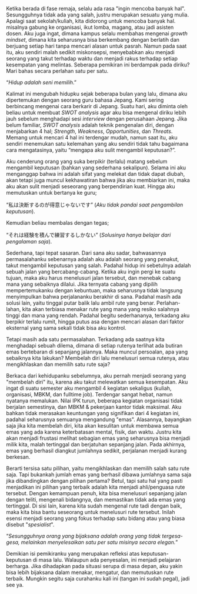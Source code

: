 Ketika berada di fase remaja, selalu ada rasa "ingin mencoba banyak hal". Sesungguhnya tidak ada yang salah, justru merupakan sesuatu yang mulia. Apalagi saat sekolah/kuliah, kita didorong untuk mencoba banyak hal. misalnya gabung ke organisasi, ikut lomba, magang, atau jadi asisten dosen. Aku juga ingat, dimana kampus selalu membahas mengenai *growth mindset*, dimana kita seharusnya bisa berkembang dengan berlatih dan berjuang setiap hari tanpa mencari alasan untuk pasrah. Namun pada saat itu, aku sendiri malah sedikit miskonsepsi, menyebabkan aku menjadi seorang yang takut terhadap waktu dan menjadi rakus terhadap setiap kesempatan yang melintas. Seberapa pemikiran ini berdampak pada diriku? Mari bahas secara perlahan satu per satu.

“*Hidup adalah seni memilih*.”

Kalimat ini mengubah hidupku sejak beberapa bulan yang lalu, dimana aku dipertemukan dengan seorang guru bahasa Jepang. Kami sering berbincang mengenai cara berkarir di Jepang. Suatu hari, aku diminta oleh beliau untuk membuat *SWOT analysis* agar aku bisa mengenal diriku lebih jauh sebelum menghadapi sesi *interview* dengan perusahaan Jepang. Jika belum familiar, *SWOT analysis* adalah teknik pengenalan diri, dengan menjabarkan 4 hal; *Strength*, *Weakness*, *Opportunities*, dan *Threats*. Memang untuk mencari 4 hal ini terdengar mudah, namun saat itu, aku sendiri menemukan satu kelemahan yang aku sendiri tidak tahu bagaimana cara mengatasinya, yaitu “mengapa aku sulit mengambil keputusan?”.

Aku cenderung orang yang suka berpikir (terlalu) matang sebelum mengambil keputusan (bahkan yang sederhana sekalipun). Selama ini aku menganggap bahwa ini adalah sifat yang melekat dan tidak dapat diubah, akan tetapi juga muncul kekhawatiran bahwa jika aku membiarkan ini, maka aku akan sulit menjadi seseorang yang berpendirian kuat. Hingga aku memutuskan untuk bertanya ke guru;

“私は決断するのが得意じゃないです” (*Aku tidak pandai saat pengambilan keputusan*). 

Kemudian beliau membalas dengan tegas;

“それは経験を積んで練習するしかない” (*Solusinya hanya belajar dari pengalaman saja*).

Sederhana, tapi tepat sasaran. Dari sana aku sadar, bahwasannya permasalahanku sebenarnya adalah aku adalah seorang yang penakut, takut mengambil keputusan yang salah. Padahal hidup ini sebetulnya adalah sebuah jalan yang bercabang-cabang. Ketika aku ingin pergi ke suatu tujuan, maka aku harus menelusuri jalan tersebut, dan menebak cabang mana yang sebaiknya dilalui. Jika ternyata cabang yang dipilih mempertemukanku dengan kebuntuan, maka seharusnya tidak langsung menyimpulkan bahwa perjalananku berakhir di sana. Padahal masih ada solusi lain, yaitu tinggal putar balik lalu ambil rute yang benar. Perlahan-lahan, kita akan terbiasa menakar rute yang mana yang resiko salahnya tinggi dan mana yang rendah. Padahal begitu sederhananya, terkadang aku berpikir terlalu rumit, hingga putus asa dengan mencari alasan dari faktor eksternal yang sama sekali tidak bisa aku kontrol.

Tetapi masih ada satu permasalahan. Terkadang ada saatnya kita menghadapi sebuah dilema, dimana di setiap rutenya terlihat ada butiran emas bertebaran di sepanjang jalannya. Maka muncul persoalan, apa yang sebaiknya kita lakukan? Membelah diri lalu menelusuri semua rutenya, atau mengikhlaskan dan memilih satu rute saja?

Berkaca dari kehidupanku sebelumnya, aku pernah menjadi seorang yang "membelah diri" itu, karena aku takut melewatkan semua kesempatan. Aku ingat di suatu semester aku mengambil 4 kegiatan sekaligus (kuliah, organisasi, MBKM, dan fulltime job). Terdengar sangat hebat, namun nyatanya memalukan. Nilai IPK turun, beberapa kegiatan organisasi tidak berjalan semestinya, dan MBKM & pekerjaan kantor tidak maksimal. Aku bahkan tidak merasakan keuntungan yang signifikan dari 4 kegiatan ini, padahal seharusnya semuanya mengandung "emas". Alasannya, bayangkan saja jika kita membelah diri, kita akan kesulitan untuk membawa semua emas yang ada karena keterbatasan mental, fisik, dan waktu. Justru kita akan menjadi frustasi melihat sebagian emas yang seharusnya bisa menjadi milik kita, malah tertinggal dan berjatuhan sepanjang jalan. Pada akhirnya, emas yang berhasil diangkut jumlahnya sedikit, perjalanan menjadi kurang berkesan.

Berarti tersisa satu pilihan, yaitu mengikhlaskan dan memilih salah satu rute saja. Tapi bukankah jumlah emas yang berhasil dibawa jumlahnya sama saja jika dibandingkan dengan pilihan pertama? Betul, tapi satu hal yang pasti menjadikan ini pilihan yang terbaik adalah kita menjadi ahli/penguasa rute tersebut. Dengan kemampuan penuh, kita bisa menelusuri sepanjang jalan dengan teliti, mengenali bidangnya, dan memastikan tidak ada emas yang tertinggal. Di sisi lain, karena kita sudah mengenal rute tadi dengan baik, maka kita bisa bantu seseorang untuk menelusuri rute tersebut. Inilah esensi menjadi seorang yang fokus terhadap satu bidang atau yang biasa disebut "*spesialist*".

“*Sesungguhnya orang yang bijaksana adalah orang yang tidak tergesa-gesa, melainkan menyelesaikan satu per satu misinya secara elegan.*”

Demikian isi pemikiranku yang merupakan refleksi atas keputusan-keputusan di masa lalu. Walaupun ada penyesalan, ini menjadi pelajaran berharga. Jika dihadapkan pada situasi serupa di masa depan, aku yakin bisa lebih bijaksana dalam menakar, mengatur, dan memutuskan rute terbaik. Mungkin segitu saja curahanku kali ini (tangan ini sudah pegal), jadi see ya.
